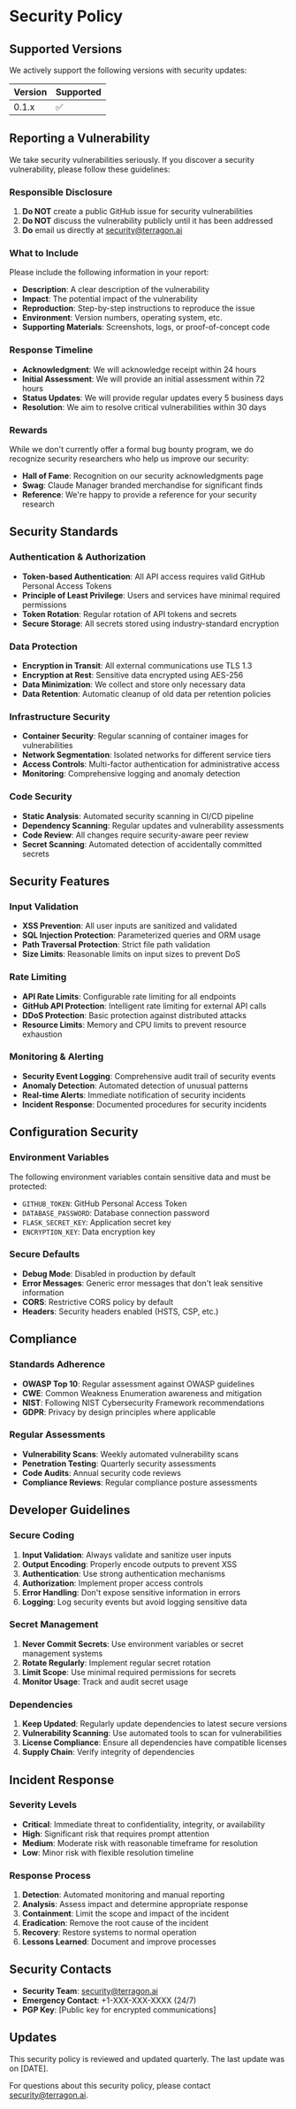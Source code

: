 # Security Policy

## Supported Versions

We actively support the following versions with security updates:

| Version | Supported          |
| ------- | ------------------ |
| 0.1.x   | :white_check_mark: |

## Reporting a Vulnerability

We take security vulnerabilities seriously. If you discover a security vulnerability, please follow these guidelines:

### Responsible Disclosure

1. **Do NOT** create a public GitHub issue for security vulnerabilities
2. **Do NOT** discuss the vulnerability publicly until it has been addressed
3. **Do** email us directly at security@terragon.ai

### What to Include

Please include the following information in your report:

- **Description**: A clear description of the vulnerability
- **Impact**: The potential impact of the vulnerability
- **Reproduction**: Step-by-step instructions to reproduce the issue
- **Environment**: Version numbers, operating system, etc.
- **Supporting Materials**: Screenshots, logs, or proof-of-concept code

### Response Timeline

- **Acknowledgment**: We will acknowledge receipt within 24 hours
- **Initial Assessment**: We will provide an initial assessment within 72 hours
- **Status Updates**: We will provide regular updates every 5 business days
- **Resolution**: We aim to resolve critical vulnerabilities within 30 days

### Rewards

While we don't currently offer a formal bug bounty program, we do recognize security researchers who help us improve our security:

- **Hall of Fame**: Recognition on our security acknowledgments page
- **Swag**: Claude Manager branded merchandise for significant finds
- **Reference**: We're happy to provide a reference for your security research

## Security Standards

### Authentication & Authorization

- **Token-based Authentication**: All API access requires valid GitHub Personal Access Tokens
- **Principle of Least Privilege**: Users and services have minimal required permissions
- **Token Rotation**: Regular rotation of API tokens and secrets
- **Secure Storage**: All secrets stored using industry-standard encryption

### Data Protection

- **Encryption in Transit**: All external communications use TLS 1.3
- **Encryption at Rest**: Sensitive data encrypted using AES-256
- **Data Minimization**: We collect and store only necessary data
- **Data Retention**: Automatic cleanup of old data per retention policies

### Infrastructure Security

- **Container Security**: Regular scanning of container images for vulnerabilities
- **Network Segmentation**: Isolated networks for different service tiers
- **Access Controls**: Multi-factor authentication for administrative access
- **Monitoring**: Comprehensive logging and anomaly detection

### Code Security

- **Static Analysis**: Automated security scanning in CI/CD pipeline
- **Dependency Scanning**: Regular updates and vulnerability assessments
- **Code Review**: All changes require security-aware peer review
- **Secret Scanning**: Automated detection of accidentally committed secrets

## Security Features

### Input Validation

- **XSS Prevention**: All user inputs are sanitized and validated
- **SQL Injection Protection**: Parameterized queries and ORM usage
- **Path Traversal Protection**: Strict file path validation
- **Size Limits**: Reasonable limits on input sizes to prevent DoS

### Rate Limiting

- **API Rate Limits**: Configurable rate limiting for all endpoints
- **GitHub API Protection**: Intelligent rate limiting for external API calls
- **DDoS Protection**: Basic protection against distributed attacks
- **Resource Limits**: Memory and CPU limits to prevent resource exhaustion

### Monitoring & Alerting

- **Security Event Logging**: Comprehensive audit trail of security events
- **Anomaly Detection**: Automated detection of unusual patterns
- **Real-time Alerts**: Immediate notification of security incidents
- **Incident Response**: Documented procedures for security incidents

## Configuration Security

### Environment Variables

The following environment variables contain sensitive data and must be protected:

- `GITHUB_TOKEN`: GitHub Personal Access Token
- `DATABASE_PASSWORD`: Database connection password
- `FLASK_SECRET_KEY`: Application secret key
- `ENCRYPTION_KEY`: Data encryption key

### Secure Defaults

- **Debug Mode**: Disabled in production by default
- **Error Messages**: Generic error messages that don't leak sensitive information
- **CORS**: Restrictive CORS policy by default
- **Headers**: Security headers enabled (HSTS, CSP, etc.)

## Compliance

### Standards Adherence

- **OWASP Top 10**: Regular assessment against OWASP guidelines
- **CWE**: Common Weakness Enumeration awareness and mitigation
- **NIST**: Following NIST Cybersecurity Framework recommendations
- **GDPR**: Privacy by design principles where applicable

### Regular Assessments

- **Vulnerability Scans**: Weekly automated vulnerability scans
- **Penetration Testing**: Quarterly security assessments
- **Code Audits**: Annual security code reviews
- **Compliance Reviews**: Regular compliance posture assessments

## Developer Guidelines

### Secure Coding

1. **Input Validation**: Always validate and sanitize user inputs
2. **Output Encoding**: Properly encode outputs to prevent XSS
3. **Authentication**: Use strong authentication mechanisms
4. **Authorization**: Implement proper access controls
5. **Error Handling**: Don't expose sensitive information in errors
6. **Logging**: Log security events but avoid logging sensitive data

### Secret Management

1. **Never Commit Secrets**: Use environment variables or secret management systems
2. **Rotate Regularly**: Implement regular secret rotation
3. **Limit Scope**: Use minimal required permissions for secrets
4. **Monitor Usage**: Track and audit secret usage

### Dependencies

1. **Keep Updated**: Regularly update dependencies to latest secure versions
2. **Vulnerability Scanning**: Use automated tools to scan for vulnerabilities
3. **License Compliance**: Ensure all dependencies have compatible licenses
4. **Supply Chain**: Verify integrity of dependencies

## Incident Response

### Severity Levels

- **Critical**: Immediate threat to confidentiality, integrity, or availability
- **High**: Significant risk that requires prompt attention
- **Medium**: Moderate risk with reasonable timeframe for resolution
- **Low**: Minor risk with flexible resolution timeline

### Response Process

1. **Detection**: Automated monitoring and manual reporting
2. **Analysis**: Assess impact and determine appropriate response
3. **Containment**: Limit the scope and impact of the incident
4. **Eradication**: Remove the root cause of the incident
5. **Recovery**: Restore systems to normal operation
6. **Lessons Learned**: Document and improve processes

## Security Contacts

- **Security Team**: security@terragon.ai
- **Emergency Contact**: +1-XXX-XXX-XXXX (24/7)
- **PGP Key**: [Public key for encrypted communications]

## Updates

This security policy is reviewed and updated quarterly. The last update was on [DATE].

For questions about this security policy, please contact security@terragon.ai.